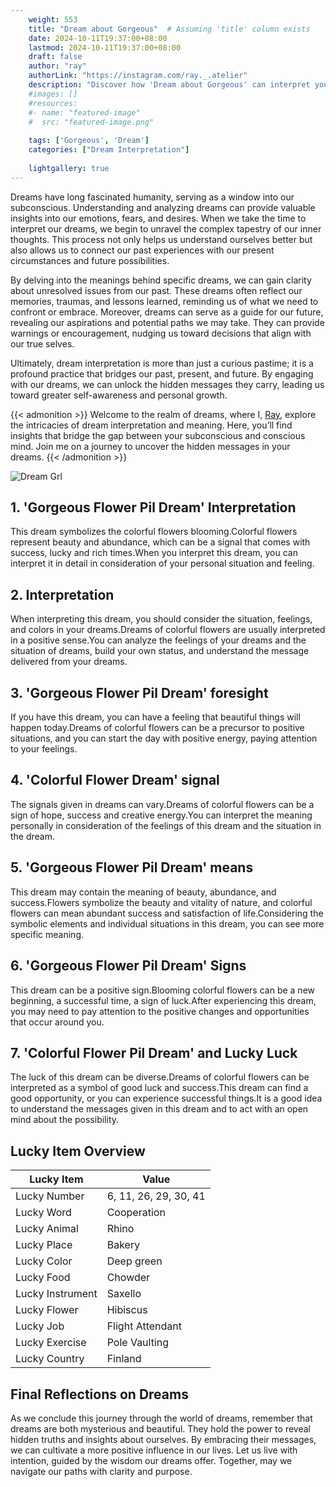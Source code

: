 ```yaml
---
    weight: 553
    title: "Dream about Gorgeous"  # Assuming 'title' column exists
    date: 2024-10-11T19:37:00+08:00
    lastmod: 2024-10-11T19:37:00+08:00
    draft: false
    author: "ray"
    authorLink: "https://instagram.com/ray._.atelier"
    description: "Discover how 'Dream about Gorgeous' can interpret your future and uncover its significant meanings in your life."
    #images: []
    #resources:
    #- name: "featured-image"
    #  src: "featured-image.png"
    
    tags: ['Gorgeous', 'Dream']
    categories: ["Dream Interpretation"]
    
    lightgallery: true
---
```

    
Dreams have long fascinated humanity, serving as a window into our subconscious. Understanding and analyzing dreams can provide valuable insights into our emotions, fears, and desires. When we take the time to interpret our dreams, we begin to unravel the complex tapestry of our inner thoughts. This process not only helps us understand ourselves better but also allows us to connect our past experiences with our present circumstances and future possibilities.

By delving into the meanings behind specific dreams, we can gain clarity about unresolved issues from our past. These dreams often reflect our memories, traumas, and lessons learned, reminding us of what we need to confront or embrace. Moreover, dreams can serve as a guide for our future, revealing our aspirations and potential paths we may take. They can provide warnings or encouragement, nudging us toward decisions that align with our true selves.

Ultimately, dream interpretation is more than just a curious pastime; it is a profound practice that bridges our past, present, and future. By engaging with our dreams, we can unlock the hidden messages they carry, leading us toward greater self-awareness and personal growth.

{{< admonition >}}
Welcome to the realm of dreams, where I, [Ray](https://instagram.com/ray._.atelier), explore the intricacies of dream interpretation and meaning. Here, you’ll find insights that bridge the gap between your subconscious and conscious mind. Join me on a journey to uncover the hidden messages in your dreams.
{{< /admonition >}}

![Dream Grl](https://cdn.pixabay.com/photo/2017/11/02/03/35/gothic-2910057_1280.jpg "Dream Grl")

## 1. 'Gorgeous Flower Pil Dream' Interpretation
This dream symbolizes the colorful flowers blooming.Colorful flowers represent beauty and abundance, which can be a signal that comes with success, lucky and rich times.When you interpret this dream, you can interpret it in detail in consideration of your personal situation and feeling.

## 2. Interpretation
When interpreting this dream, you should consider the situation, feelings, and colors in your dreams.Dreams of colorful flowers are usually interpreted in a positive sense.You can analyze the feelings of your dreams and the situation of dreams, build your own status, and understand the message delivered from your dreams.

## 3. 'Gorgeous Flower Pil Dream' foresight
If you have this dream, you can have a feeling that beautiful things will happen today.Dreams of colorful flowers can be a precursor to positive situations, and you can start the day with positive energy, paying attention to your feelings.

## 4. 'Colorful Flower Dream' signal
The signals given in dreams can vary.Dreams of colorful flowers can be a sign of hope, success and creative energy.You can interpret the meaning personally in consideration of the feelings of this dream and the situation in the dream.

## 5. 'Gorgeous Flower Pil Dream' means
This dream may contain the meaning of beauty, abundance, and success.Flowers symbolize the beauty and vitality of nature, and colorful flowers can mean abundant success and satisfaction of life.Considering the symbolic elements and individual situations in this dream, you can see more specific meaning.

## 6. 'Gorgeous Flower Pil Dream' Signs
This dream can be a positive sign.Blooming colorful flowers can be a new beginning, a successful time, a sign of luck.After experiencing this dream, you may need to pay attention to the positive changes and opportunities that occur around you.

## 7. 'Colorful Flower Pil Dream' and Lucky Luck
The luck of this dream can be diverse.Dreams of colorful flowers can be interpreted as a symbol of good luck and success.This dream can find a good opportunity, or you can experience successful things.It is a good idea to understand the messages given in this dream and to act with an open mind about the possibility.

## Lucky Item Overview
| Lucky Item          | Value              |
|---------------|--------------------|
| Lucky Number        | 6, 11, 26, 29, 30, 41  |
| Lucky Word          | Cooperation |
| Lucky Animal        | Rhino |
| Lucky Place         | Bakery     |
| Lucky Color         | Deep green     |
| Lucky Food          | Chowder      |
| Lucky Instrument    | Saxello |
| Lucky Flower        | Hibiscus    |
| Lucky Job           | Flight Attendant       |
| Lucky Exercise      | Pole Vaulting  |
| Lucky Country       | Finland    |


##  Final Reflections on Dreams

As we conclude this journey through the world of dreams, remember that dreams are both mysterious and beautiful. They hold the power to reveal hidden truths and insights about ourselves. By embracing their messages, we can cultivate a more positive influence in our lives. Let us live with intention, guided by the wisdom our dreams offer. Together, may we navigate our paths with clarity and purpose.
